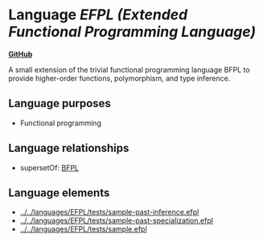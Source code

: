 # Language _EFPL (Extended Functional Programming Language)_
**[GitHub](https://github.com/softlang/yas/blob/master/languages/EFPL)**

A small extension of the trivial functional programming language BFPL to provide higher-order functions, polymorphism, and type inference.

## Language purposes
* Functional programming

## Language relationships
* supersetOf: [BFPL](http://softlang.github.io/yas/languages/BFPL.html)

## Language elements
* [../../languages/EFPL/tests/sample-past-inference.efpl](docs/files/languages-EFPL-tests-sample-past-inference.efpl.md)
* [../../languages/EFPL/tests/sample-past-specialization.efpl](docs/files/languages-EFPL-tests-sample-past-specialization.efpl.md)
* [../../languages/EFPL/tests/sample.efpl](docs/files/languages-EFPL-tests-sample.efpl.md)
